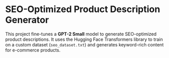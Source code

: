 # SEO-Optimized Product Description Generator

This project fine-tunes a **GPT-2 Small** model to generate SEO-optimized product descriptions. It uses the Hugging Face Transformers library to train on a custom dataset (`seo_dataset.txt`) and generates keyword-rich content for e-commerce products.